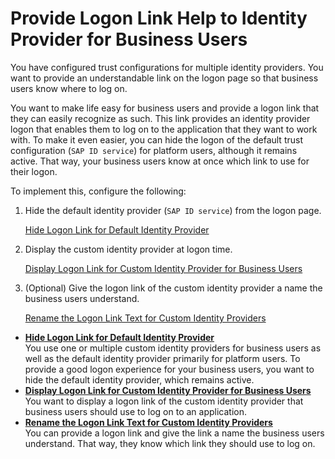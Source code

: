 <!-- loiob8c0aac0e86944cf984b672dea2f38d0 -->

# Provide Logon Link Help to Identity Provider for Business Users

You have configured trust configurations for multiple identity providers. You want to provide an understandable link on the logon page so that business users know where to log on.

You want to make life easy for business users and provide a logon link that they can easily recognize as such. This link provides an identity provider logon that enables them to log on to the application that they want to work with. To make it even easier, you can hide the logon of the default trust configuration \(`SAP ID service`\) for platform users, although it remains active. That way, your business users know at once which link to use for their logon.

To implement this, configure the following:

1.  Hide the default identity provider \(`SAP ID service`\) from the logon page.

    [Hide Logon Link for Default Identity Provider](Hide_Logon_Link_for_Default_Identity_Provider_9e3d457.md)

2.  Display the custom identity provider at logon time.

    [Display Logon Link for Custom Identity Provider for Business Users](Display_Logon_Link_for_Custom_Identity_Provider_for_Business_Users_affb201.md)

3.  \(Optional\) Give the logon link of the custom identity provider a name the business users understand.

    [Rename the Logon Link Text for Custom Identity Providers](Rename_the_Logon_Link_Text_for_Custom_Identity_Providers_f0e6259.md)


-   **[Hide Logon Link for Default Identity Provider](Hide_Logon_Link_for_Default_Identity_Provider_9e3d457.md "You use one or multiple custom identity providers for business users as well as the
		default identity provider primarily for platform users. To provide a good logon experience
		for your business users, you want to hide the default identity provider, which remains
		active.")**  
You use one or multiple custom identity providers for business users as well as the default identity provider primarily for platform users. To provide a good logon experience for your business users, you want to hide the default identity provider, which remains active.
-   **[Display Logon Link for Custom Identity Provider for Business Users](Display_Logon_Link_for_Custom_Identity_Provider_for_Business_Users_affb201.md "You want to display a logon link of the custom identity provider that business users
		should use to log on to an application.")**  
You want to display a logon link of the custom identity provider that business users should use to log on to an application.
-   **[Rename the Logon Link Text for Custom Identity Providers](Rename_the_Logon_Link_Text_for_Custom_Identity_Providers_f0e6259.md "You can provide a logon link and give the link a name the business users understand.
		That way, they know which link they should use to log on.")**  
You can provide a logon link and give the link a name the business users understand. That way, they know which link they should use to log on.

